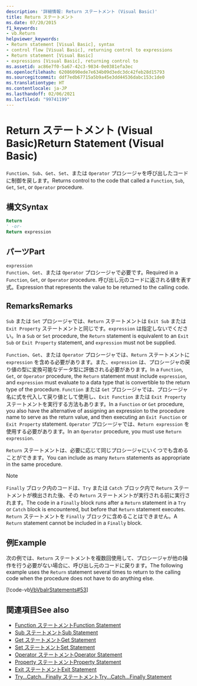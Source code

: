 ```yaml
---
description: '詳細情報: Return ステートメント (Visual Basic)'
title: Return ステートメント
ms.date: 07/20/2015
f1_keywords:
- vb.Return
helpviewer_keywords:
- Return statement [Visual Basic], syntax
- control flow [Visual Basic], returning control to expressions
- Return statement [Visual Basic]
- expressions [Visual Basic], returning control to
ms.assetid: ac86e7f0-5a67-42c3-9834-0e0381efa3ec
ms.openlocfilehash: 62086090ede7e634b09d3edc3dc42feb28d15793
ms.sourcegitcommit: ddf7edb67715a5b9a45e3dd44536dabc153c1de0
ms.translationtype: HT
ms.contentlocale: ja-JP
ms.lasthandoff: 02/06/2021
ms.locfileid: "99741199"
---
```

# <a name="return-statement-visual-basic"></a><span data-ttu-id="04363-103">Return ステートメント (Visual Basic)</span><span class="sxs-lookup"><span data-stu-id="04363-103">Return Statement (Visual Basic)</span></span>

<span data-ttu-id="04363-104">`Function`、`Sub`、`Get`、`Set`、または `Operator` プロシージャを呼び出したコードに制御を戻します。</span><span class="sxs-lookup"><span data-stu-id="04363-104">Returns control to the code that called a `Function`, `Sub`, `Get`, `Set`, or `Operator` procedure.</span></span>  
  
## <a name="syntax"></a><span data-ttu-id="04363-105">構文</span><span class="sxs-lookup"><span data-stu-id="04363-105">Syntax</span></span>  
  
```vb  
Return  
' -or-  
Return expression  
```  
  
## <a name="part"></a><span data-ttu-id="04363-106">パーツ</span><span class="sxs-lookup"><span data-stu-id="04363-106">Part</span></span>  

 `expression`  
 <span data-ttu-id="04363-107">`Function`、`Get`、または `Operator` プロシージャで必要です。</span><span class="sxs-lookup"><span data-stu-id="04363-107">Required in a `Function`, `Get`, or `Operator` procedure.</span></span> <span data-ttu-id="04363-108">呼び出し元のコードに返される値を表す式。</span><span class="sxs-lookup"><span data-stu-id="04363-108">Expression that represents the value to be returned to the calling code.</span></span>  
  
## <a name="remarks"></a><span data-ttu-id="04363-109">Remarks</span><span class="sxs-lookup"><span data-stu-id="04363-109">Remarks</span></span>  

 <span data-ttu-id="04363-110">`Sub` または `Set` プロシージャでは、`Return` ステートメントは `Exit Sub` または `Exit Property` ステートメントと同じです。`expression` は指定しないでください。</span><span class="sxs-lookup"><span data-stu-id="04363-110">In a `Sub` or `Set` procedure, the `Return` statement is equivalent to an `Exit Sub` or `Exit Property` statement, and `expression` must not be supplied.</span></span>  
  
 <span data-ttu-id="04363-111">`Function`、`Get`、または `Operator` プロシージャでは、`Return` ステートメントに `expression` を含める必要があります。また、`expression` は、プロシージャの戻り値の型に変換可能なデータ型に評価される必要があります。</span><span class="sxs-lookup"><span data-stu-id="04363-111">In a `Function`, `Get`, or `Operator` procedure, the `Return` statement must include `expression`, and `expression` must evaluate to a data type that is convertible to the return type of the procedure.</span></span> <span data-ttu-id="04363-112">`Function` または `Get` プロシージャでは、プロシージャ名に式を代入して戻り値として使用し、`Exit Function` または `Exit Property` ステートメントを実行する方法もあります。</span><span class="sxs-lookup"><span data-stu-id="04363-112">In a `Function` or `Get` procedure, you also have the alternative of assigning an expression to the procedure name to serve as the return value, and then executing an `Exit Function` or `Exit Property` statement.</span></span> <span data-ttu-id="04363-113">`Operator` プロシージャでは、`Return expression` を使用する必要があります。</span><span class="sxs-lookup"><span data-stu-id="04363-113">In an `Operator` procedure, you must use `Return expression`.</span></span>  
  
 <span data-ttu-id="04363-114">`Return` ステートメントは、必要に応じて同じプロシージャにいくつでも含めることができます。</span><span class="sxs-lookup"><span data-stu-id="04363-114">You can include as many `Return` statements as appropriate in the same procedure.</span></span>  
  
> [!NOTE]
> <span data-ttu-id="04363-115">`Finally` ブロック内のコードは、`Try` または `Catch` ブロック内で `Return` ステートメントが検出された後、その `Return` ステートメントが実行される前に実行されます。</span><span class="sxs-lookup"><span data-stu-id="04363-115">The code in a `Finally` block runs after a `Return` statement in a `Try` or `Catch` block is encountered, but before that `Return` statement executes.</span></span> <span data-ttu-id="04363-116">`Return` ステートメントを `Finally` ブロックに含めることはできません。</span><span class="sxs-lookup"><span data-stu-id="04363-116">A `Return` statement cannot be included in a `Finally` block.</span></span>  
  
## <a name="example"></a><span data-ttu-id="04363-117">例</span><span class="sxs-lookup"><span data-stu-id="04363-117">Example</span></span>  

 <span data-ttu-id="04363-118">次の例では、`Return` ステートメントを複数回使用して、プロシージャが他の操作を行う必要がない場合に、呼び出し元のコードに戻ります。</span><span class="sxs-lookup"><span data-stu-id="04363-118">The following example uses the `Return` statement several times to return to the calling code when the procedure does not have to do anything else.</span></span>  
  
 [!code-vb[VbVbalrStatements#53](~/samples/snippets/visualbasic/VS_Snippets_VBCSharp/VbVbalrStatements/VB/Class1.vb#53)]  
  
## <a name="see-also"></a><span data-ttu-id="04363-119">関連項目</span><span class="sxs-lookup"><span data-stu-id="04363-119">See also</span></span>

- [<span data-ttu-id="04363-120">Function ステートメント</span><span class="sxs-lookup"><span data-stu-id="04363-120">Function Statement</span></span>](function-statement.md)
- [<span data-ttu-id="04363-121">Sub ステートメント</span><span class="sxs-lookup"><span data-stu-id="04363-121">Sub Statement</span></span>](sub-statement.md)
- [<span data-ttu-id="04363-122">Get ステートメント</span><span class="sxs-lookup"><span data-stu-id="04363-122">Get Statement</span></span>](get-statement.md)
- [<span data-ttu-id="04363-123">Set ステートメント</span><span class="sxs-lookup"><span data-stu-id="04363-123">Set Statement</span></span>](set-statement.md)
- [<span data-ttu-id="04363-124">Operator ステートメント</span><span class="sxs-lookup"><span data-stu-id="04363-124">Operator Statement</span></span>](operator-statement.md)
- [<span data-ttu-id="04363-125">Property ステートメント</span><span class="sxs-lookup"><span data-stu-id="04363-125">Property Statement</span></span>](property-statement.md)
- [<span data-ttu-id="04363-126">Exit ステートメント</span><span class="sxs-lookup"><span data-stu-id="04363-126">Exit Statement</span></span>](exit-statement.md)
- [<span data-ttu-id="04363-127">Try...Catch...Finally ステートメント</span><span class="sxs-lookup"><span data-stu-id="04363-127">Try...Catch...Finally Statement</span></span>](try-catch-finally-statement.md)

